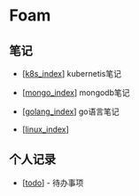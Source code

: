 # Foam

## 笔记

- [[k8s_index]] kubernetis笔记

- [[mongo_index]] mongodb笔记

- [[golang_index]] go语言笔记
- [[linux_index]]


## 个人记录

- [[todo]] - 待办事项


[//begin]: # "Autogenerated link references for markdown compatibility"
[k8s_index]: k8s_note/k8s_index "k8sIndex"
[mongo_index]: mongodb/mongo_index "MongoIndex"
[golang_index]: golang/golang_index "GolangIndex"
[linux_index]: linux/linux_index "linuxIndex"
[todo]: todo "Todo"
[//end]: # "Autogenerated link references"